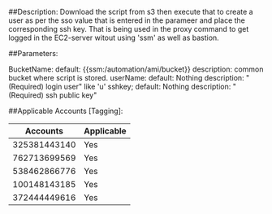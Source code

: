 ##Description: Download the script from s3 then execute that to create a user as per the sso value that is entered in the parameer and place the corresponding ssh key. That is being used in the proxy command to get logged in the EC2-server witout using 'ssm' as well as bastion.

##Parameters:

BucketName: default: {{ssm:/automation/ami/bucket}} description: common bucket where script is stored. userName: default: Nothing description: "(Required) login user" like 'u' sshkey; default: Nothing description: "(Required) ssh public key"

##Applicable Accounts [Tagging]:

|Accounts   | Applicable  |
| ------------ | ------------ |
| 325381443140  | Yes |
| 762713699569  | Yes |
| 538462866776  | Yes |
| 100148143185  | Yes |
| 372444449616  | Yes |

